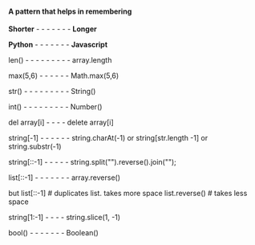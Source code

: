 
#### A pattern that helps in remembering

**Shorter** - - - - - - - **Longer**

 **Python** - - - - - - - **Javascript**

len() - - - - - - - - - array.length

max(5,6) - - - - - - Math.max(5,6)

str() - - - - - - - - - String()

int() - - - - - - - - - Number()

del array[i] - - - - delete array[i]

string[-1] - - - - - - string.charAt(-1) or string[str.length -1] or string.substr(-1)

string[::-1] - - - - - string.split("").reverse().join("");

list[::-1] - - - - - - - array.reverse()

but list[::-1]   # duplicates list. takes more space
list.reverse()   # takes less space


string[1:-1] - - - - string.slice(1, -1)

bool() - - - - - - - Boolean()







